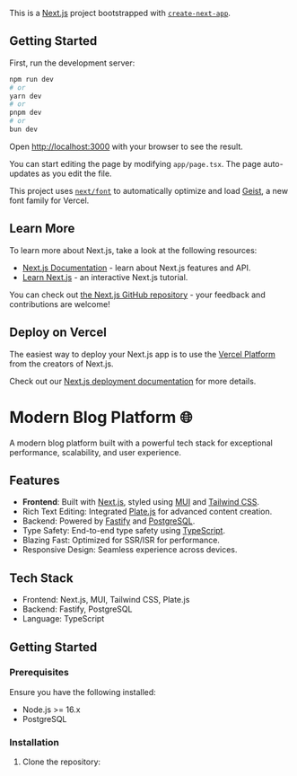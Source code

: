 This is a [Next.js](https://nextjs.org) project bootstrapped with [`create-next-app`](https://nextjs.org/docs/app/api-reference/cli/create-next-app).

## Getting Started

First, run the development server:

```bash
npm run dev
# or
yarn dev
# or
pnpm dev
# or
bun dev
```

Open [http://localhost:3000](http://localhost:3000) with your browser to see the result.

You can start editing the page by modifying `app/page.tsx`. The page auto-updates as you edit the file.

This project uses [`next/font`](https://nextjs.org/docs/app/building-your-application/optimizing/fonts) to automatically optimize and load [Geist](https://vercel.com/font), a new font family for Vercel.

## Learn More

To learn more about Next.js, take a look at the following resources:

- [Next.js Documentation](https://nextjs.org/docs) - learn about Next.js features and API.
- [Learn Next.js](https://nextjs.org/learn) - an interactive Next.js tutorial.

You can check out [the Next.js GitHub repository](https://github.com/vercel/next.js) - your feedback and contributions are welcome!

## Deploy on Vercel

The easiest way to deploy your Next.js app is to use the [Vercel Platform](https://vercel.com/new?utm_medium=default-template&filter=next.js&utm_source=create-next-app&utm_campaign=create-next-app-readme) from the creators of Next.js.

Check out our [Next.js deployment documentation](https://nextjs.org/docs/app/building-your-application/deploying) for more details.

# Modern Blog Platform 🌐  
A modern blog platform built with a powerful tech stack for exceptional performance, scalability, and user experience.  

## Features  
- **Frontend**: Built with [Next.js](https://nextjs.org/), styled using [MUI](https://mui.com/) and [Tailwind CSS](https://tailwindcss.com/).  
- Rich Text Editing: Integrated [Plate.js](https://platejs.dev/) for advanced content creation.  
- Backend: Powered by [Fastify](https://www.fastify.io/) and [PostgreSQL](https://www.postgresql.org/).  
- Type Safety: End-to-end type safety using [TypeScript](https://www.typescriptlang.org/).  
- Blazing Fast: Optimized for SSR/ISR for performance.  
- Responsive Design: Seamless experience across devices.  

## Tech Stack  
- Frontend: Next.js, MUI, Tailwind CSS, Plate.js  
- Backend: Fastify, PostgreSQL  
- Language: TypeScript  

## Getting Started  

### Prerequisites  
Ensure you have the following installed:  
- Node.js >= 16.x  
- PostgreSQL  

### Installation  

1. Clone the repository:  
   ```bash   
